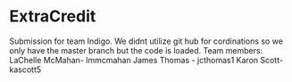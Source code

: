 # ExtraCredit
Submission for team Indigo. We didnt utilize git hub for cordinations so we only have the master branch but the code is loaded.
Team members:
LaChelle McMahan- lmmcmahan
James Thomas - jcthomas1
Karon Scott- kascott5
